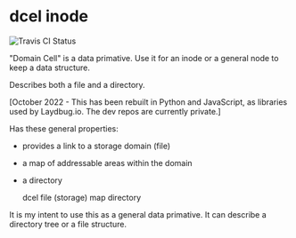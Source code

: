 # dcel inode

![Travis CI Status](https://api.travis-ci.org/element0/dcel-inode.svg?branch=master)

"Domain Cell" is a data primative.  Use it for an inode or a general node to keep a data structure.

Describes both a file and a directory.

[October 2022 - This has been rebuilt in Python and JavaScript, as libraries used by Laydbug.io. The dev repos are currently private.]


Has these general properties:
- provides a link to a storage domain (file)
- a map of addressable areas within the domain
- a directory

	dcel
	    file (storage)
	    map
	    directory


It is my intent to use this as a general data primative.  It can describe a directory tree or a file structure.
